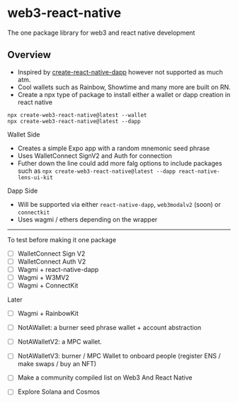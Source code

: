 # web3-react-native
The one package library for web3 and react native development

## Overview
- Inspired by [create-react-native-dapp](https://github.com/cawfree/create-react-native-dapp) however not supported as much atm.
- Cool wallets such as Rainbow, Showtime and many more are built on RN.
- Create a npx type of package to install either a wallet or dapp creation in react native

```
npx create-web3-react-native@latest --wallet
npx create-web3-react-native@latest --dapp
```

Wallet Side
- Creates a simple Expo app with a random mnemonic seed phrase
- Uses WalletConnect SignV2 and Auth for connection
- Futher down the line could add more falg options to include packages such as `npx create-web3-react-native@latest --dapp react-native-lens-ui-kit`

Dapp Side
- Will be supported via either `react-native-dapp`, `web3modalv2` (soon) or `connectkit`
- Uses wagmi / ethers depending on the wrapper

---

To test before making it one package
- [ ] WalletConnect Sign V2
- [ ] WalletConnect Auth V2
- [ ] Wagmi + react-native-dapp
- [ ] Wagmi + W3MV2
- [ ] Wagmi + ConnectKit

Later
- [ ] Wagmi + RainbowKit
- [ ] NotAWallet: a burner seed phrase wallet + account abstraction
- [ ] NotAWalletV2: a MPC wallet.
- [ ] NotAWalletV3: burner / MPC Wallet to onboard people (register ENS / make swaps / buy an NFT)
- [ ] Make a community compiled list on Web3 And React Native
- [ ] Explore Solana and Cosmos


